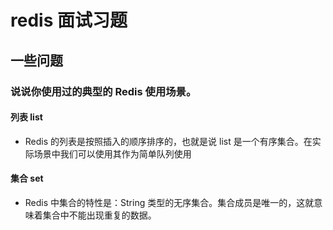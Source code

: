 # redis 面试习题
## 一些问题
### 说说你使用过的典型的 Redis 使用场景。
#### 列表 list
* Redis 的列表是按照插入的顺序排序的，也就是说 list 是一个有序集合。在实际场景中我们可以使用其作为简单队列使用


#### 集合 set
* Redis 中集合的特性是：String 类型的无序集合。集合成员是唯一的，这就意味着集合中不能出现重复的数据。

